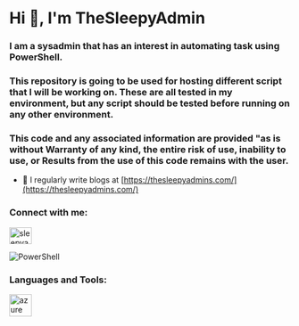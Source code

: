 <h1 align="left">Hi 👋, I'm TheSleepyAdmin</h1>
<h3 align="left">I am a sysadmin that has an interest in automating task using PowerShell. </h3>



<h3 align="left">This repository is going to be used for hosting different script that I will be working on. These are all tested in my environment, but any script should be tested before running on any other environment.</h3>
  
<h3 align="left">This code and any associated information are provided "as is without Warranty of any kind, the entire risk of use, inability to use, or  Results from the use of this code remains with the user.</h3>

- 📝 I regularly write blogs at [https://thesleepyadmins.com/](https://thesleepyadmins.com/)

<h3 align="left">Connect with me:</h3>
<p align="left">
<a href="https://twitter.com/TheSleepyAdmin" target="blank"><img align="center" src="https://raw.githubusercontent.com/rahuldkjain/github-profile-readme-generator/master/src/images/icons/Social/twitter.svg" alt="sleepyadmin" height="30" width="40" /></a>
</p>

![PowerShell](https://img.shields.io/badge/Language-PowerShell-blue)
<h3 align="left">Languages and Tools:</h3>
<p align="left"> <a href="https://docs.microsoft.com/en-us/powershell/scripting/windows-powershell/install/installing-windows-powershell?view=powershell-7.2" target="_blank" rel="noreferrer"> <img 
src="https://docs.microsoft.com/en-us/powershell/media/index/powershell_128.svg" alt="azure" width="40" height="40"/> </a> </p>
